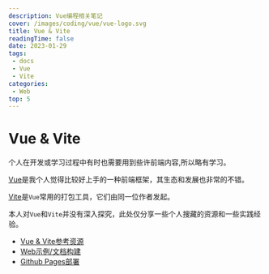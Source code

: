 ```yaml
---
description: Vue编程相关笔记
cover: /images/coding/vue/vue-logo.svg
title: Vue & Vite
readingTime: false
date: 2023-01-29
tags:
 - docs
 - Vue
 - Vite
categories:
 - Web
top: 5
---
```


# Vue & Vite

个人在开发或学习过程中有时也需要用到些许前端内容,所以略有学习。

[Vue](https://cn.vuejs.org/guide/introduction.html)是我个人觉得比较好上手的一种前端框架，其生态和发展也非常的不错。

[Vite](https://cn.vitejs.dev/)是`Vue`常用的打包工具，它们由同一位作者发起。

本人对`Vue`和`Vite`并没有深入探究，此处仅分享一些个人搜藏的资源和一些实践经验。

* [Vue & Vite参考资源](./reference.md)
* [Web示例/文档构建](./docs-build.md)
* [Github Pages部署](./gh-pages.md)